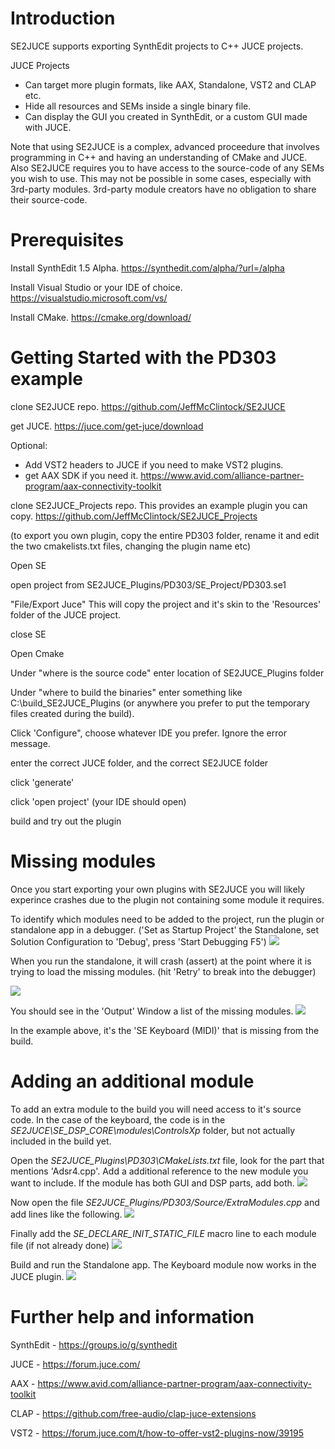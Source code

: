 # Introduction 
SE2JUCE supports exporting SynthEdit projects to C++ JUCE projects.

JUCE Projects
* Can target more plugin formats, like AAX, Standalone, VST2 and CLAP etc.
* Hide all resources and SEMs inside a single binary file.
* Can display the GUI you created in SynthEdit, or a custom GUI made with JUCE.

Note that using SE2JUCE is a complex, advanced proceedure that involves programming in C++ and having an understanding of CMake and JUCE.
Also SE2JUCE requires you to have access to the source-code of any SEMs you wish to use. This may not be possible in some cases,
 especially with 3rd-party modules. 3rd-party module creators have no obligation to share their source-code.

# Prerequisites

Install SynthEdit 1.5 Alpha. https://synthedit.com/alpha/?url=/alpha

Install Visual Studio or your IDE of choice. https://visualstudio.microsoft.com/vs/

Install CMake. https://cmake.org/download/

# Getting Started with the PD303 example
clone SE2JUCE repo. https://github.com/JeffMcClintock/SE2JUCE

get JUCE. https://juce.com/get-juce/download

Optional:
* Add VST2 headers to JUCE if you need to make VST2 plugins.
* get AAX SDK if you need it. https://www.avid.com/alliance-partner-program/aax-connectivity-toolkit

clone SE2JUCE_Projects repo. This provides an example plugin you can copy. https://github.com/JeffMcClintock/SE2JUCE_Projects

(to export you own plugin, copy the entire PD303 folder, rename it and edit the two cmakelists.txt files, changing the plugin name etc)

Open SE

open project from SE2JUCE_Plugins/PD303/SE_Project/PD303.se1

"File/Export Juce" This will copy the project and it's skin to the 'Resources' folder of the JUCE project.

close SE

Open Cmake

Under "where is the source code" enter location of SE2JUCE_Plugins folder

Under "where to build the binaries" enter something like C:\build_SE2JUCE_Plugins (or anywhere you prefer to put the temporary files created during the build).

Click 'Configure", choose whatever IDE you prefer. Ignore the error message.

enter the correct JUCE folder, and the correct SE2JUCE folder

click 'generate'

click 'open project' (your IDE should open)

build and try out the plugin

# Missing modules

Once you start exporting your own plugins with SE2JUCE you will likely experince crashes due to the plugin not containing some module it requires.

To identify which modules need to be added to the project, run the plugin or standalone app in a debugger. ('Set as Startup Project' the Standalone, set Solution Configuration to 'Debug', press 'Start Debugging F5')
<img src="Docs/Images/SE2JUCE_MIssingModule3.PNG"/>

When you run the standalone, it will crash (assert) at the point where it is trying to load the missing modules. (hit 'Retry' to break into the debugger)

<img src="Docs/Images/SE2JUCE_MIssingModule1.PNG"/>

You should see in the 'Output' Window a list of the missing modules.
<img src="Docs/Images/SE2JUCE_MIssingModule2.PNG"/>

In the example above, it's the 'SE Keyboard (MIDI)' that is missing from the build.

# Adding an additional module

To add an extra module to the build you will need access to it's source code. In the case of the keyboard, the code is in the *SE2JUCE\SE_DSP_CORE\modules\ControlsXp* folder, but not actually included in the build yet.

Open the *SE2JUCE_Plugins\PD303\CMakeLists.txt* file, look for the part that mentions 'Adsr4.cpp'. Add a additional reference to the new module you want to include. If the module has both GUI and DSP parts, add both.
<img src="Docs/Images/SE2JUCE_AddModule1.png"/>

Now open the file *SE2JUCE_Plugins/PD303/Source/ExtraModules.cpp* and add lines like the following.
<img src="Docs/Images/SE2JUCE_AddModule2.png"/>

Finally add the *SE_DECLARE_INIT_STATIC_FILE* macro line to each module file (if not already done)
<img src="Docs/Images/SE2JUCE_AddModule3.png"/>

Build and run the Standalone app. The Keyboard module now works in the JUCE plugin.
<img src="Docs/Images/SE2JUCE_AddModule4.png"/>


# Further help and information

SynthEdit - https://groups.io/g/synthedit

JUCE - https://forum.juce.com/

AAX - https://www.avid.com/alliance-partner-program/aax-connectivity-toolkit

CLAP - https://github.com/free-audio/clap-juce-extensions

VST2 - https://forum.juce.com/t/how-to-offer-vst2-plugins-now/39195

